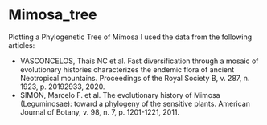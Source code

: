 # Mimosa_tree
Plotting a Phylogenetic Tree of Mimosa 
I used the data from the following articles:
- VASCONCELOS, Thais NC et al. Fast diversification through a mosaic of evolutionary histories characterizes the endemic flora of ancient Neotropical mountains. Proceedings of the   Royal Society B, v. 287, n. 1923, p. 20192933, 2020.
- SIMON, Marcelo F. et al. The evolutionary history of Mimosa (Leguminosae): toward a phylogeny of the sensitive plants. American Journal of Botany, v. 98, n. 7, p. 1201-1221,       2011.
